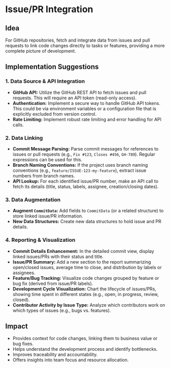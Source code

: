 # Issue/PR Integration

## Idea
For GitHub repositories, fetch and integrate data from issues and pull requests to link code changes directly to tasks or features, providing a more complete picture of development.

## Implementation Suggestions

### 1. Data Source & API Integration
- **GitHub API:** Utilize the GitHub REST API to fetch issues and pull requests. This will require an API token (read-only access).
- **Authentication:** Implement a secure way to handle GitHub API tokens. This could be via environment variables or a configuration file that is explicitly excluded from version control.
- **Rate Limiting:** Implement robust rate limiting and error handling for API calls.

### 2. Data Linking
- **Commit Message Parsing:** Parse commit messages for references to issues or pull requests (e.g., `Fix #123`, `Closes #456`, `GH-789`). Regular expressions can be used for this.
- **Branch Naming Conventions:** If the project uses branch naming conventions (e.g., `feature/ISSUE-123-my-feature`), extract issue numbers from branch names.
- **API Lookup:** For each identified issue/PR number, make an API call to fetch its details (title, status, labels, assignee, creation/closing dates).

### 3. Data Augmentation
- **Augment `CommitData`:** Add fields to `CommitData` (or a related structure) to store linked issue/PR information.
- **New Data Structures:** Create new data structures to hold issue and PR details.

### 4. Reporting & Visualization
- **Commit Details Enhancement:** In the detailed commit view, display linked issues/PRs with their status and title.
- **Issue/PR Summary:** Add a new section to the report summarizing open/closed issues, average time to close, and distribution by labels or assignees.
- **Feature/Bug Tracking:** Visualize code changes grouped by feature or bug fix (derived from issue/PR labels).
- **Development Cycle Visualization:** Chart the lifecycle of issues/PRs, showing time spent in different states (e.g., open, in progress, review, closed).
- **Contributor Activity by Issue Type:** Analyze which contributors work on which types of issues (e.g., bugs vs. features).

## Impact
- Provides context for code changes, linking them to business value or bug fixes.
- Helps understand the development process and identify bottlenecks.
- Improves traceability and accountability.
- Offers insights into team focus and resource allocation.
